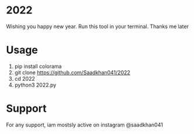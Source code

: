 # 2022
Wishing you happy new year. Run this tool in your terminal. Thanks me later

# Usage
1. pip install colorama
2. git clone https://github.com/Saadkhan041/2022
3. cd 2022
4. python3 2022.py


# Support
For any support, iam mostsly active on instagram @saadkhan041

